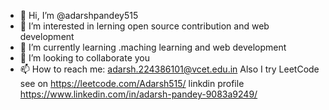 - 👋 Hi, I’m @adarshpandey515
- 👀 I’m interested in lerning open source contribution and web development
- 🌱 I’m currently learning .maching learning and web development
- 💞️ I’m looking to collaborate you
- 📫 How to reach me: adarsh.224386101@vcet.edu.in
Also I try LeetCode see on https://leetcode.com/Adarsh515/
linkdin profile https://www.linkedin.com/in/adarsh-pandey-9083a9249/
<!---
adarshpandey515/adarshpandey515 is a ✨ special ✨ repository because its `README.md` (this file) appears on your GitHub profile.
You can click the Preview link to take a look at your changes.
--->
